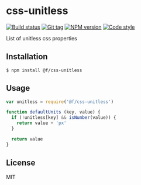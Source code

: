 
# css-unitless

[![Build status][travis-image]][travis-url]
[![Git tag][git-image]][git-url]
[![NPM version][npm-image]][npm-url]
[![Code style][standard-image]][standard-url]

List of unitless css properties

## Installation

    $ npm install @f/css-unitless

## Usage

```js
var unitless = require('@f/css-unitless')

function defaultUnits (key, value) {
  if (!unitless[key] && isNumber(value)) {
    return value + 'px'
  }

  return value
}
```

## License

MIT

[travis-image]: https://img.shields.io/travis/micro-js/css-unitless.svg?style=flat-square
[travis-url]: https://travis-ci.org/micro-js/css-unitless
[git-image]: https://img.shields.io/github/tag/micro-js/css-unitless.svg
[git-url]: https://github.com/micro-js/css-unitless
[standard-image]: https://img.shields.io/badge/code%20style-standard-brightgreen.svg?style=flat
[standard-url]: https://github.com/feross/standard
[npm-image]: https://img.shields.io/npm/v/@f/css-unitless.svg?style=flat-square
[npm-url]: https://npmjs.org/package/@f/css-unitless

